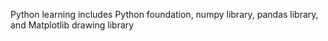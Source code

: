 Python learning includes Python foundation, numpy library, pandas library, and Matplotlib drawing library
